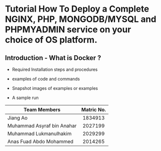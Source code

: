 # Tutorial How To Deploy a Complete NGINX, PHP, MONGODB/MYSQL and PHPMYADMIN service on your choice of OS platform. 

## Introduction - What is Docker ?

* Required Installation steps and procedures

* examples of code and commands

* Snapshot images of examples or examples

* A sample run 



| Team Members       | Matric No.           
| ------------- |:-------------:|
| Jiang Ao      | 1834913 | 
| Muhammad Asyraf bin Anahar     | 2027199|   
| Muhammad Lukmanulhakim| 2029299| 
| Anas Fuad Abdo Mohammed | 2014265| 
